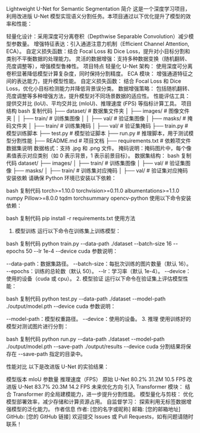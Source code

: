 Lightweight U-Net for Semantic Segmentation
简介
这是一个深度学习项目，利用改进版 U-Net 模型实现语义分割任务。本项目通过以下优化提升了模型的效率和性能：

轻量化设计：采用深度可分离卷积（Depthwise Separable Convolution）减少模型参数量。
增强特征表达：引入通道注意力机制（Efficient Channel Attention, ECA）。
自定义损失函数：结合 Focal Loss 和 Dice Loss，提升对小目标分割和类别不平衡数据的处理能力。
灵活的数据增强：支持多种数据变换（随机翻转、亮度调整等），增强模型鲁棒性。
项目特点
轻量化 U-Net 架构：
使用深度可分离卷积显著降低模型计算复杂度，同时保持分割精度。
ECA 模块：
增强通道特征之间的表达能力，提升模型性能。
自定义损失函数：
结合 Focal Loss 和 Dice Loss，优化小目标检测能力并降低背景误分类。
数据增强策略：
包括随机翻转、亮度调整等多种增强方法，提升模型对不同场景数据的适应性。
性能评估工具：
提供交并比 (IoU)、平均交并比 (mIoU)、推理速度 (FPS) 等指标计算工具。
项目结构
bash
复制代码
├── dataset/              # 数据集文件夹
│   ├── images/           # 图像文件夹
│   │   ├── train/        # 训练集图像
│   │   ├── val/          # 验证集图像
│   ├── masks/            # 掩码文件夹
│       ├── train/        # 训练集掩码
│       ├── val/          # 验证集掩码
├── train.py              # 模型训练脚本
├── test.py               # 模型验证脚本
├── run.py                # 推理脚本，用于测试模型分割性能
├── README.md             # 项目文档
├── requirements.txt      # 依赖项文件
数据集说明
数据格式：支持 .jpg 和 .png 文件。
掩码说明：掩码图片中，每个像素值表示对应类别（如 0 表示背景，1 表示前景目标）。
数据集结构：
bash
复制代码
dataset/
├── images/
│   ├── train/    # 训练集图像
│   ├── val/      # 验证集图像
├── masks/
│   ├── train/    # 训练集对应掩码
│   ├── val/      # 验证集对应掩码
安装依赖
请确保 Python 环境已安装以下依赖：

bash
复制代码
torch>=1.10.0
torchvision>=0.11.0
albumentations>=1.1.0
numpy
Pillow>=8.0.0
tqdm
torchsummary
opencv-python
使用以下命令安装依赖：

bash
复制代码
pip install -r requirements.txt
使用方法
1. 模型训练
运行以下命令在训练集上训练模型：

bash
复制代码
python train.py --data-path ./dataset --batch-size 16 --epochs 50 --lr 1e-4 --device cuda
参数说明：

--data-path：数据集路径。
--batch-size：每批次训练的图片数量（默认 16）。
--epochs：训练的总轮数（默认 50）。
--lr：学习率（默认 1e-4）。
--device：使用的设备（cuda 或 cpu）。
2. 模型验证
运行以下命令在验证集上评估模型性能：

bash
复制代码
python test.py --data-path ./dataset --model-path ./output/model.pth --device cuda
参数说明：

--model-path：模型权重路径。
--device：使用的设备。
3. 推理
使用训练好的模型对测试图片进行分割：

bash
复制代码
python run.py --data-path ./dataset --model-path ./output/model.pth --save-path ./output/results --device cuda
分割结果将保存在 --save-path 指定的目录中。

性能对比
以下是改进版 U-Net 的实验结果：

模型版本	mIoU	参数量	推理速度（FPS）
原始 U-Net	80.2%	31.2M	10.5 FPS
改进版 U-Net	83.7%	20.3M	14.2 FPS
未来优化方向
引入 Transformer 模块：
结合 Transformer 的全局建模能力，进一步提升分割性能。
模型量化与剪枝：
优化模型部署效率，减少存储和计算资源占用。
自监督学习：
探索利用无标签数据增强模型的泛化能力。
作者信息
作者: [您的名字或昵称]
邮箱: [您的邮箱地址]
GitHub: [您的 GitHub 链接]
欢迎提交 Issues 或 Pull Requests，如有问题请随时联系！

